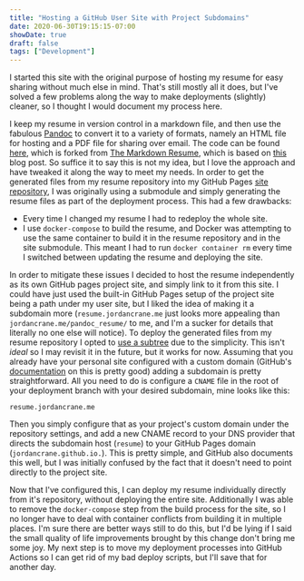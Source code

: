 ```yaml
---
title: "Hosting a GitHub User Site with Project Subdomains"
date: 2020-06-30T19:15:15-07:00
showDate: true
draft: false
tags: ["Development"]
---
```


I started this site with the original purpose of hosting my resume for easy sharing without much else in mind. That's still mostly all it does, but I've solved a few problems along the way to make deployments (slightly) cleaner, so I thought I would document my process here.

I keep my resume in version control in a markdown file, and then use the fabulous [Pandoc](https://pandoc.org/) to convert it to a variety of formats, namely an HTML file for hosting and a PDF file for sharing over email. The code can be found [here](https://github.com/jordancrane/pandoc_resume), which is forked from [The Markdown Resume](https://github.com/mszep/pandoc_resume), which is based on [this](https://blog.chmd.fr/editing-a-cv-in-markdown-with-pandoc.html) blog post. So suffice it to say this is not my idea, but I love the approach and have tweaked it along the way to meet my needs. In order to get the generated files from my resume repository into my GitHub Pages [site repository](https://github.com/jordancrane/site), I was originally using a submodule and simply generating the resume files as part of the deployment process. This had a few drawbacks:

  * Every time I changed my resume I had to redeploy the whole site.
  * I use `docker-compose` to build the resume, and Docker was attempting to use the same container to build it in the resume repository and in the site submodule. This meant I had to run `docker container rm` every time I switched between updating the resume and deploying the site.

In order to mitigate these issues I decided to host the resume independently as its own GitHub pages project site, and simply link to it from this site. I could have just used the built-in GitHub Pages setup of the project site being a path under my user site, but I liked the idea of making it a subdomain more (`resume.jordancrane.me` just looks more appealing than `jordancrane.me/pandoc_resume/` to me, and I'm a sucker for details that literally no one else will notice). To deploy the generated files from my resume repository I opted to [use a subtree](https://gist.github.com/cobyism/4730490) due to the simplicity. This isn't _ideal_ so I may revisit it in the future, but it works for now. Assuming that you already have your personal site configured with a custom domain (GitHub's [documentation](https://help.github.com/en/github/working-with-github-pages/managing-a-custom-domain-for-your-github-pages-site) on this is pretty good) adding a subdomain is pretty straightforward. All you need to do is configure a `CNAME` file in the root of your deployment branch with your desired subdomain, mine looks like this: 

```
resume.jordancrane.me
```

Then you simply configure that as your project's custom domain under the repository settings, and add a new CNAME record to your DNS provider that directs the subdomain host (`resume`) to your GitHub Pages domain (`jordancrane.github.io.`). This is pretty simple, and GitHub also documents this well, but I was initially confused by the fact that it doesn't need to point directly to the project site.

Now that I've configured this, I can deploy my resume individually directly from it's repository, without deploying the entire site. Additionally I was able to remove the `docker-compose` step from the build process for the site, so I no longer have to deal with container conflicts from building it in multiple places. I'm sure there are better ways still to do this, but I'd be lying if I said the small quality of life improvements brought by this change don't bring me some joy. My next step is to move my deployment processes into GitHub Actions so I can get rid of my bad deploy scripts, but I'll save that for another day.
